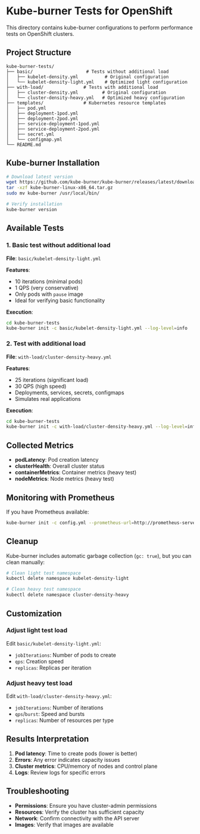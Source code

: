 # Kube-burner Tests for OpenShift

This directory contains kube-burner configurations to perform performance tests on OpenShift clusters.

## Project Structure

```
kube-burner-tests/
├── basic/                    # Tests without additional load
│   ├── kubelet-density.yml          # Original configuration
│   └── kubelet-density-light.yml    # Optimized light configuration
├── with-load/               # Tests with additional load
│   ├── cluster-density.yml         # Original configuration
│   └── cluster-density-heavy.yml   # Optimized heavy configuration
├── templates/               # Kubernetes resource templates
│   ├── pod.yml
│   ├── deployment-1pod.yml
│   ├── deployment-2pod.yml
│   ├── service-deployment-1pod.yml
│   ├── service-deployment-2pod.yml
│   ├── secret.yml
│   └── configmap.yml
└── README.md
```

## Kube-burner Installation

```bash
# Download latest version
wget https://github.com/kube-burner/kube-burner/releases/latest/download/kube-burner-linux-x86_64.tar.gz
tar -xzf kube-burner-linux-x86_64.tar.gz
sudo mv kube-burner /usr/local/bin/

# Verify installation
kube-burner version
```

## Available Tests

### 1. Basic test without additional load

**File**: `basic/kubelet-density-light.yml`

**Features**:
- 10 iterations (minimal pods)
- 1 QPS (very conservative)
- Only pods with `pause` image
- Ideal for verifying basic functionality

**Execution**:
```bash
cd kube-burner-tests
kube-burner init -c basic/kubelet-density-light.yml --log-level=info
```

### 2. Test with additional load

**File**: `with-load/cluster-density-heavy.yml`

**Features**:
- 25 iterations (significant load)
- 30 QPS (high speed)
- Deployments, services, secrets, configmaps
- Simulates real applications

**Execution**:
```bash
cd kube-burner-tests
kube-burner init -c with-load/cluster-density-heavy.yml --log-level=info
```

## Collected Metrics

- **podLatency**: Pod creation latency
- **clusterHealth**: Overall cluster status
- **containerMetrics**: Container metrics (heavy test)
- **nodeMetrics**: Node metrics (heavy test)

## Monitoring with Prometheus

If you have Prometheus available:

```bash
kube-burner init -c config.yml --prometheus-url=http://prometheus-server:9090 --metrics-profile=metrics-profiles/openshift.yml
```

## Cleanup

Kube-burner includes automatic garbage collection (`gc: true`), but you can clean manually:

```bash
# Clean light test namespace
kubectl delete namespace kubelet-density-light

# Clean heavy test namespace
kubectl delete namespace cluster-density-heavy
```

## Customization

### Adjust light test load
Edit `basic/kubelet-density-light.yml`:
- `jobIterations`: Number of pods to create
- `qps`: Creation speed
- `replicas`: Replicas per iteration

### Adjust heavy test load
Edit `with-load/cluster-density-heavy.yml`:
- `jobIterations`: Number of iterations
- `qps`/`burst`: Speed and bursts
- `replicas`: Number of resources per type

## Results Interpretation

1. **Pod latency**: Time to create pods (lower is better)
2. **Errors**: Any error indicates capacity issues
3. **Cluster metrics**: CPU/memory of nodes and control plane
4. **Logs**: Review logs for specific errors

## Troubleshooting

- **Permissions**: Ensure you have cluster-admin permissions
- **Resources**: Verify the cluster has sufficient capacity
- **Network**: Confirm connectivity with the API server
- **Images**: Verify that images are available